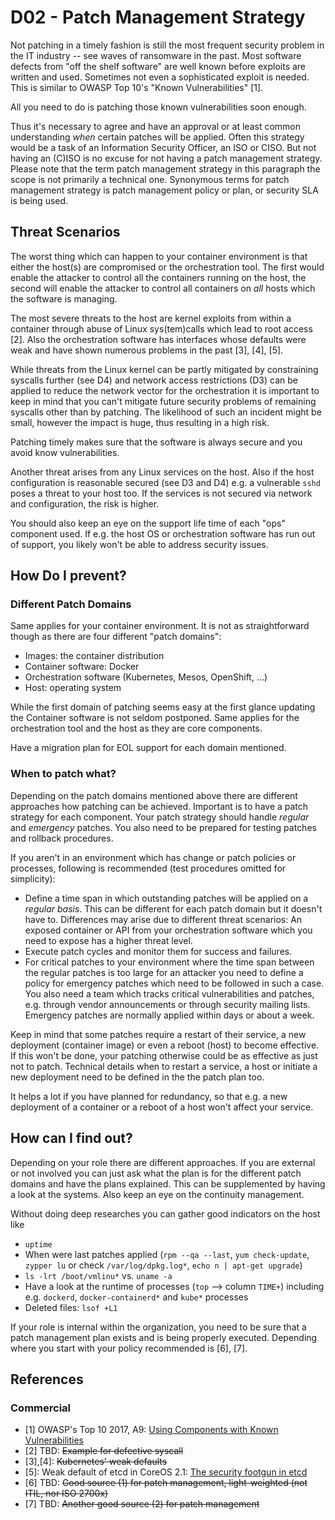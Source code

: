 # D02 - Patch Management Strategy

Not patching in a timely fashion is still the most frequent security problem in the IT industry -- see waves of ransomware in the past. Most software defects from "off the shelf software" are well known before exploits are written and used. Sometimes not even a sophisticated exploit is needed. This is similar to OWASP Top 10's "Known Vulnerabilities" [1].

All you need to do is patching those known vulnerabilities soon enough.

Thus it's necessary to agree and have an approval or at least common understanding _when_ certain patches will be applied. Often this strategy would be a task of an Information Security Officer, an ISO or CISO. But not having an (C)ISO is no excuse for not having a patch management strategy. Please note that the term patch management strategy in this paragraph the scope is not primarily a technical one. Synonymous terms for patch management strategy is patch management policy or plan, or  security SLA is being used.

## Threat Scenarios

The worst thing which can happen to your container environment is that either the host(s) are compromised or the orchestration tool. The first would enable the attacker to control all the containers running on the host, the second will enable the attacker to control all containers on _all_ hosts which the software is managing.

The most severe threats to the host are kernel exploits from within a container through abuse of Linux sys(tem)calls which lead to root access [2]. Also the orchestration software has interfaces whose defaults were weak and have shown numerous problems in the past [3], [4], [5].

While threats from the Linux kernel can be partly mitigated by constraining syscalls further (see D4) and network access restrictions (D3) can be applied to reduce the network vector for the orchestration it is important to keep in mind that you can't mitigate future security problems of remaining syscalls other than by patching. The likelihood of such an incident might be small, however the impact is huge, thus resulting in a high risk. 

Patching timely makes sure that the software is always secure and you avoid know vulnerabilities.

Another threat arises from any Linux services on the host. Also if the host configuration is reasonable secured (see D3 and D4) e.g. a vulnerable `sshd` poses a threat to your host too. If the services is not secured via network and configuration, the risk is higher.

You should also keep an eye on the support life time of each "ops" component used. If e.g. the host OS or orchestration software has run out of support, you likely won't be able to address security issues.

## How Do I prevent?

### Different Patch Domains

Same applies for your container environment. It is not as straightforward though as there are four different "patch domains":

* Images: the container distribution
* Container software: Docker
* Orchestration software (Kubernetes, Mesos, OpenShift, ...)
* Host: operating system

While the first domain of patching seems easy at the first glance updating the Container software is not seldom postponed. Same applies for the orchestration tool and the host as they are core components.

Have a migration plan for EOL support for each domain mentioned.

### When to patch what?

Depending on the patch domains mentioned above there are different approaches how patching can be achieved. Important is to have a patch strategy for each component. Your patch strategy should handle _regular_ and _emergency_ patches. You also need to be prepared for testing patches and rollback procedures.

If you aren't in an environment which has change or patch policies or processes,  following is recommended (test procedures omitted for simplicity):

* Define a time span in which outstanding patches will be applied on a _regular basis_. This can be different for each patch domain but it doesn't have to. Differences may arise due to different threat scenarios: An exposed container or API from your orchestration software which you need to expose has a higher threat level.
* Execute patch cycles and monitor them for success and failures.
* For critical patches to your environment where the time span between the regular patches is too large for an attacker you need to define a policy for emergency patches which need to be followed in such a case. You also need a team which tracks critical vulnerabilities and patches, e.g. through vendor announcements or through security mailing lists. Emergency patches are normally applied within days or about a week.

Keep in mind that some patches require a restart of their service, a new deployment (container image) or even a reboot (host) to become effective. If this won't be done, your patching otherwise could be as effective as just not to patch. Technical details when to restart a service, a host or initiate a new deployment need to be defined in the the patch plan too.

It helps a lot if you have planned for redundancy, so that e.g. a new deployment of a container or a reboot of a host won't affect your service.

## How can I find out?

Depending on your role there are different approaches. If you are external or not involved you can just ask what the plan is for the different patch domains and have the plans explained. This can be supplemented by having a look at the systems. Also keep an eye on the continuity management.

Without doing deep researches you can gather good indicators on the host like

* `uptime`
* When were last patches applied (`rpm --qa --last`, `yum check-update`, `zypper lu` or check `/var/log/dpkg.log*`, `echo n | apt-get upgrade`)
* `ls -lrt /boot/vmlinu*` vs. `uname -a`
* Have a look at the runtime of processes (`top` --> column `TIME+`) including e.g. `dockerd`, `docker-containerd*` and `kube*` processes
* Deleted files: `lsof +L1`

If your role is internal within the organization, you need to be sure that a patch management plan exists and is being properly executed. Depending where you start with your policy recommended is [6], [7].


## References

### Commercial

* [1] OWASP's Top 10 2017, A9: [Using Components with Known Vulnerabilities](https://www.owasp.org/index.php/Top_10-2017_A9-Using_Components_with_Known_Vulnerabilities)
* [2] TBD: ~~Example for defective syscall~~
* [3],[4]: ~~Kubernetes' weak defaults~~
* [5]: Weak default of etcd in CoreOS 2.1: [The security footgun in etcd](https://gcollazo.com/the-security-footgun-in-etcd)
* [6] TBD: ~~Good source (1) for patch management, light-weighted (not ITIL, nor ISO 2700x)~~
* [7] TBD: ~~Another good source (2) for patch management~~

